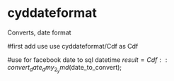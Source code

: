 # cyddateformat
Converts, date format

#first add use 
use cyddateformat/Cdf as Cdf

#use for facebook date to sql datetime
$result = Cdf::convert_date_dmy_2_ymd($date_to_convert);

